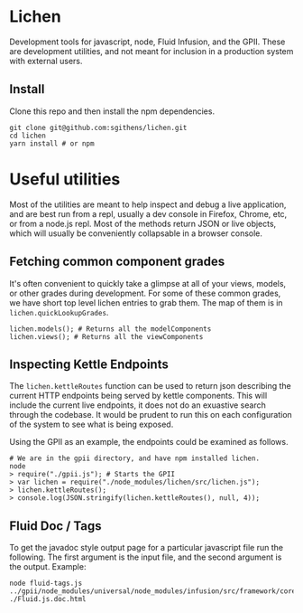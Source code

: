 # Lichen

Development tools for javascript, node, Fluid Infusion, and the GPII.
These are development utilities, and not meant for inclusion in a production system
with external users.

## Install

Clone this repo and then install the npm dependencies.

    git clone git@github.com:sgithens/lichen.git
    cd lichen
    yarn install # or npm

# Useful utilities

Most of the utilities are meant to help inspect and debug a live application, and are best
run from a repl, usually a dev console in Firefox, Chrome, etc, or from a node.js repl.
Most of the methods return JSON or live objects, which will usually be conveniently
collapsable in a browser console.

## Fetching common component grades

It's often convenient to quickly take a glimpse at all of your views, models, or other
grades during development. For some of these common grades, we have short top level
lichen entries to grab them.  The map of them is in `lichen.quickLookupGrades`.

```
lichen.models(); # Returns all the modelComponents
lichen.views(); # Returns all the viewComponents
```

## Inspecting Kettle Endpoints

The `lichen.kettleRoutes` function can be used to return json describing the current HTTP
endpoints being served by kettle components. This will include the current live endpoints,
it does not do an exuastive search through the codebase. It would be prudent to run this
on each configuration of the system to see what is being exposed.

Using the GPII as an example, the endpoints could be examined as follows.

```
# We are in the gpii directory, and have npm installed lichen.
node
> require("./gpii.js"); # Starts the GPII
> var lichen = require("./node_modules/lichen/src/lichen.js");
> lichen.kettleRoutes();
> console.log(JSON.stringify(lichen.kettleRoutes(), null, 4));
```

## Fluid Doc / Tags

To get the javadoc style output page for a particular javascript file
run the following. The first argument is the input file, and the second
argument is the output. Example:

    node fluid-tags.js ../gpii/node_modules/universal/node_modules/infusion/src/framework/core/js/Fluid.js ./Fluid.js.doc.html
